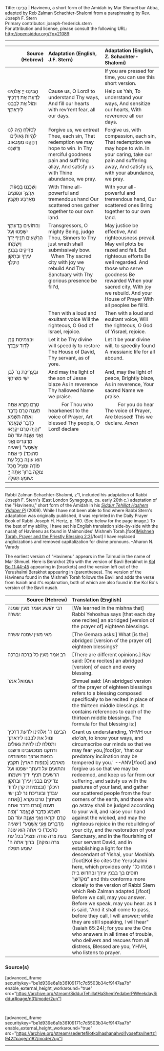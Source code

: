 <html>
<head></head>
<body>
Title: הֲבִינֵנוּ | Havinenu, a short form of the Amidah by Mar Shmuel bar Abba, adapted by Reb Zalman Schachter-Shalomi from a paraphrasing by Rev. Joseph F. Stern<br />
Primary contributor: joseph-frederick.stern<br />
For attribution and license, please consult the following URL: <a href="http://opensiddur.org/?p=21089">http://opensiddur.org/?p=21089</a>
<p />
<hr />

<table style="margin-left: auto;margin-right: auto;" class="draggable">
<thead><tr><th id="x" style="text-align: right;">Source (Hebrew)</th><th style="text-align: left;">Adaptation (English, J.F. Stern)</th><th style="text-align: left;">Adaptation (English, Z. Schachter-Shalomi)</th></tr></thead>
<tbody>
<tr><td style="vertical-align:top;" width="26%">
<div class="liturgy"><span lang="he">

</span></div></td>
 
<td style="vertical-align:top;" width="36%">
<div class="english">

</div></td>
 
<td style="vertical-align:top;" width="36%">
<div class="english">
<span class="instruction">If you are pressed for time, 
you can use this short version.</span>
</div></td></tr>


<tr><td style="vertical-align:top;" width="26%">
<div class="liturgy"><span lang="he">
הֲבִינֵנוּ יְיָ אֱלֹהֵינוּ 
לָדַעַת אֶת דְּרָכֶיךָ 
וּמוֹל אֶת לְבָבֵנוּ 
לְיִרְאָתְךָ 
</span></div></td>
 
<td style="vertical-align:top;" width="36%">
<div class="english">
Cause us, O Lord! 
to understand Thy ways,
And fill our hearts 
with rev'rent fear, all our days.
</div></td>
 
<td style="vertical-align:top;" width="36%">
<div class="english">
Help us Yah,
To understand your ways,
And sensitize our hearts,
With reverence all our days.
</div></td></tr>


<tr><td style="vertical-align:top;" width="26%">
<div class="liturgy"><span lang="he">
לְסוֹלֵחַ הֱיֵה לָנוּ 
לִהְיוֹת גְּאוּלִים 
&nbsp;
רַחֲקֵנוּ מִמַּכְאוֹב 
וְדַשְׁנֵנוּ 
</span></div></td>
 
<td style="vertical-align:top;" width="36%">
<div class="english">
Forgive us, we entreat Thee, each sin,
That redemption we may hope to win.
In Thy merciful goodness
pain and suff'ring allay,
And satisfy us with Thine abundance, 
we pray.
</div></td>
 
<td style="vertical-align:top;" width="36%">
<div class="english">
Forgive us, with compassion, each sin,
That redemption we may hope to win.
In your caring, 
take our pain and suffering away,
And satisfy us, with your abundance,
we pray.
</div></td></tr>


<tr><td style="vertical-align:top;" width="26%">
<div class="liturgy"><span lang="he">
&nbsp;
וְשַׁכְּנֵנוּ בִּנְאוֹת אַרְצְךָ 
וּנְפוֹצִים מֵאַרְבַּע תְּקַבֵּץ 
</span></div></td>
 
<td style="vertical-align:top;" width="36%">
<div class="english">
With Thine all-powerful and tremendous hand
Our scattered ones 
gather together to our own land.
</div></td>
 
<td style="vertical-align:top;" width="36%">
<div class="english">
With your all-powerful and tremendous hand,
Our scattered ones
Bring together to our own land.
</div></td></tr>


<tr><td style="vertical-align:top;" width="26%">
<div class="liturgy"><span lang="he">
וְהַתּוֹעִים בְּדַעְתְּךָ 
יִשָּׁפְטוּ 
וְעַל הָרְשָׁעִים תָּנִיף יָדְךָ 
&nbsp;
&nbsp;
&nbsp;
&nbsp;
וְיִשְׂמְחוּ צַדִּיקִים 
בְּבִנְיַן 
עִירֶךָ 
וּבְתִקּוּן הֵיכָלֶךָ 
</div></td>
 
<td style="vertical-align:top;" width="36%">
<div class="english">
Transgressors, O mighty Being, 
judge Thou,
Sinners to Thy just wrath shall submissively bow.
&nbsp;
&nbsp;
&nbsp;
&nbsp;
When Thy sacred city 
with joy we rebuild
And Thy Sanctuary 
with Thy glorious presence be fill'd,
</div></td>
 
<td style="vertical-align:top;" width="36%">
<div class="english">
May justice be effective,
And righteousness prevail.
May evil plots be razed and fail.
But righteous efforts 
Be well regarded.
And those who serve goodness 
Be rewarded
When your sacred city, 
With joy we rebuild.
And your House of Prayer
With all peoples be fill’d.
</div></td></tr>


<tr><td style="vertical-align:top;" width="26%">
<div class="liturgy"><span lang="he">

</div></td>
 
<td style="vertical-align:top;" width="36%">
<div class="english">
Then with a loud and exultant voice
Will the righteous, O God of Israel, rejoice.
</div></td>
 
<td style="vertical-align:top;" width="36%">
<div class="english">
Then with a loud and exultant voice,
Will the righteous, O God of Yisrael, rejoice.
</div></td></tr>


<tr><td style="vertical-align:top;" width="26%">
<div class="liturgy"><span lang="he">
וּבִצְמִיחַת 
קֶרֶן לְדָוִד עַבְדֶּךָ 
</span></div></td>
 
<td style="vertical-align:top;" width="36%">
<div class="english">
Let it be Thy divine will speedily to restore
The House of David, Thy servant, as of yore.
</div></td>
 
<td style="vertical-align:top;" width="36%">
<div class="english">
Let it be your divine will, to speedily found
A messianic life for all abound.
</div></td></tr>


<tr><td style="vertical-align:top;" width="26%">
<div class="liturgy"><span lang="he">
וּבַעֲרִיכַת נֵר 
לְבֶן יִשַּׁי מְשִׁיחֶךָ
</span></div></td>
 
<td style="vertical-align:top;" width="36%">
<div class="english">
And may the light of the son of Jesse 
blaze 
As in reverence 
Thy hallowed Name we praise.
</div></td>
 
<td style="vertical-align:top;" width="36%">
<div class="english">
And, may the light of peace, 
Brightly blaze,
As in reverence,
Your sacred Name we praise.
</div></td></tr>


<tr><td style="vertical-align:top;" width="26%">
<div class="liturgy"><span lang="he">
טֶרֶם נִקְרָא אַתָּה תַּעֲנֶה 
טֶרֶם נְדָּבָר וְאַתָּה תַּשְׁמָע 
כַּדָּבָר שֶׁנֶּאֱמַר ”וְהָיָה טֶרֶם יִקְרָאוּ 
וַאֲנִי אֶעֱנֶה עוֹד הֵם מְדַבְּרִים 
וַאֲנִי אֶשְׁמָע“ <span class="citation">(ישעיה סה:כד)</span>
כִּי אַתָּה הוּא עוֹנֶה 
בְּכָל עֵת פּוֹדֶה וּמַצִּיל מִכָּל צוּקָה
בָּרוּךְ אַתָּה יְיָ‎ שׁוֹמֵעַ תְּפִלָּה:
</span></div></td>
 
<td style="vertical-align:top;" width="36%">
<div class="english">
&nbsp;
&nbsp;
&nbsp;
&nbsp;
&nbsp;
For Thou who hearkenest 
to the voice of Prayer,
Art blessed Thy people, O Lord! 
declare
</div></td>
 
<td style="vertical-align:top;" width="36%">
<div class="english">
&nbsp;
&nbsp;
&nbsp;
&nbsp;
&nbsp;
For you do hear 
The voice of Prayer,
Are blessed!  
This we declare. <em>Amen</em>
</div></td></tr>
</tbody></table>

<hr />

Rabbi Zalman Schachter-Shalomi, z”l, included his adaptation of Rabbi Joseph F. Stern's (East London Synagogue, ca. early 20th c.) adaptation of the "Havinenu," short form of the Amidah in his <em><a href="https://opensiddur.org/siddurim/ha-ari/neo-hasidut/reb-zalmans-open-siddur-tehillat-hashem/">Siddur Tehillat Hashem Yidaber Pi</a></em> (2009). While I have not been able to find where Rabbi Stern's adaptation was originally published, it was reprinted in the Daily Prayer Book of Rabbi Joseph H. Hertz, p. 160. (See below for the page image.) To the best of my ability, I have set his English translation side-by-side with the nusaḥ of Havinenu as found in Maimonides' Mishneh Torah.[foot]<a href="https://www.sefaria.org/Mishneh_Torah%2C_Prayer_and_the_Priestly_Blessing.2.3?lang=bi" rel="noopener noreferrer" target="_blank">Mishneh Torah, Prayer and the Priestly Blessing 2:3</a>[/foot] I have replaced anglicizations and removed capitalization for divine pronouns. –Aharon N. Varady

The earliest version of "Havinenu" appears in the Talmud in the name of Mar Shmuel. Here is Berakhot 29a with the version of Bavli Berakhot in <a href="https://www.sefaria.org/Kol_Bo.11.44-45?lang=bi" rel="noopener noreferrer" target="_blank">Kol Bo 11:44-45</a> appearing in [brackets] and the version left out of the Yerushalmi Berakhot appearing in (parentheses). The version of the Havinenu found in the Mishneh Torah follows the Bavli and adds the verse from Isaiah and it's explanation, both of which are also found in the Kol Bo's version of the Bavli nusaḥ.

<table style="margin-left: auto;margin-right: auto;" class="draggable">
<thead><tr><th id="x" style="text-align: right;">Source (Hebrew)</th><th style="text-align: left;">Translation (English)</th></tr></thead>
<tbody>
<tr><td style="vertical-align:top;" width="26%">
<div class="liturgy"><span lang="he">
רבי יהושע אומר מעין שמנה עשרה: 
</span></div></td>
 
<td style="vertical-align:top;" width="36%">
<div class="english">
[We learned in the mishna that] Rabbi Yehoshua says [that each day one recites] an abridged [version of the prayer of] eighteen blessings.
</div></td></tr>


<tr><td style="vertical-align:top;" width="26%">
<div class="liturgy"><span lang="he">
מאי מעין שמנה עשרה 
</span></div></td>
 
<td style="vertical-align:top;" width="36%">
<div class="english">
[The Gemara asks:] What [is the] abridged [version of the prayer of] eighteen blessings? 
 </div></td></tr>


<tr><td style="vertical-align:top;" width="26%">
<div class="liturgy"><span lang="he">
רב אמר מעין כל ברכה וברכה 
</span></div></td>
 
<td style="vertical-align:top;" width="36%">
<div class="english">
[There are different opinions.] Rav said: [One recites] an abridged [version] of each and every blessing. 
</div></td></tr>


<tr><td style="vertical-align:top;" width="26%">
<div class="liturgy"><span lang="he">
ושמואל אמר 
</span></div></td>
 
<td style="vertical-align:top;" width="36%">
<div class="english">
Shmuel said: [An abridged version of the prayer of eighteen blessings refers to a blessing composed specifically to be recited in place of the thirteen middle blessings. It contains references to each of the thirteen middle blessings. The formula for that blessing is:]
</div></td></tr>


<tr><td style="vertical-align:top;" width="26%">
<div class="liturgy"><span lang="he">
הביננו ה׳ אלהינו לדעת דרכיך 
ומול את לבבנו ליראתך 
ותסלח לנו להיות גאולים 
ורחקנו ממכאובינו 
ודשננו בנאות ארצך 
ונפוצותינו מארבע [כנפות הארץ] תקבץ 
והתועים על דעתך ישפטו 
ועל הרשעים תניף ידיך 
וישמחו צדיקים בבנין עירך 
ובתקון היכלך 
(ובצמיחת קרן לדוד עבדך 
ובעריכת נר לבן ישי משיחך)
טרם נקרא [ו]אתה תענה 
[טרם נדבר ואתה תשמע 
כַּדָּבָר שֶׁנֶּאֱמַר ”וְהָיָה טֶרֶם יִקְרָאוּ וַאֲנִי אֶעֱנֶה עוֹד הֵם מְדַבְּרִים וַאֲנִי אֶשְׁמָע“ <span class="citation">(ישעיה סה:כד)</span>
כי אתה הוא עונה בעת צרה פודה ומציל בכל עת צרה וצוקה]&nbsp;
ברוך אתה ה׳ שומע תפלה
 </span></div></td>
 
<td style="vertical-align:top;" width="36%">
<div class="english">
Grant us understanding, YHVH our <em>elo'ah</em>, to know your ways, 
and circumscribe our minds so that we may fear you,[foot]or, 'that our predatory inclination may be tempered by you.' --ANV[/foot] 
and forgive us so that we may be redeemed, 
and keep us far from our suffering, 
and satisfy us with the pastures of your land, 
and gather our scattered people from the four corners of the earth, 
and those who go astray shall be judged according to your will, 
and raise your hand against the wicked, 
and may the righteous rejoice in the rebuilding of your city, 
and the restoration of your Sanctuary, 
and in the flourishing of your servant David, 
and in establishing a light for the descendant of Yishai, your Moshiaḥ.[foot]Kol Bo cites the Yerushalmi here, which provides only "וישמחו כל חוסים בך בבנין עירך ובחדוש בית מקדשך" and this conforms more closely to the version of Rabbi Stern which Reb Zalman adapted.[/foot] 
Before we call, may you answer. 
Before we speak, may you hear.
as it is said, "And it shall come to pass, before they call, I will answer; while they are still speaking, I will hear" (Isaiah 65:24); 
for you are the One who answers in all times of trouble, who delivers and rescues from all distress, 
Blessed are you, YHVH, who listens to prayer.
</div></td></tr>
</tbody></table>

<h3>Source(s)</h3>

[advanced_iframe securitykey="be1d939e6a1b36109171c7d5503b34cf9147aa7b" enable_external_height_workaround="true" src="https://archive.org/stream/SiddurTehillatHaShemYedaberPiWeekdaySiddur#page/n31/mode/2up"]

&nbsp;

[advanced_iframe securitykey="be1d939e6a1b36109171c7d5503b34cf9147aa7b" enable_external_height_workaround="true" src="https://archive.org/stream/sedertefilotkolhashanahvol1yoseftsvihertz1942#page/n182/mode/2up"]

<hr />

&nbsp;
</body>
</html>